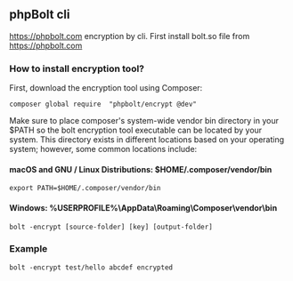 ## phpBolt cli

https://phpbolt.com encryption by cli.
First install bolt.so file from https://phpbolt.com

### How to install encryption tool? ###

First, download the encryption tool using Composer:

`composer global require  "phpbolt/encrypt @dev"`

Make sure to place composer's system-wide vendor bin directory in your $PATH so the bolt encryption tool executable can be located by your system. This directory exists in different locations based on your operating system; however, some common locations include:

#### macOS and GNU / Linux Distributions: $HOME/.composer/vendor/bin ####
`export PATH=$HOME/.composer/vendor/bin`

#### Windows: %USERPROFILE%\AppData\Roaming\Composer\vendor\bin ####


`bolt -encrypt [source-folder] [key] [output-folder]`

### Example 
`bolt -encrypt test/hello abcdef encrypted`
